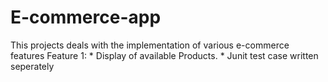 # E-commerce-app
This projects deals with the implementation of various e-commerce features
         Feature 1: 
                * Display of available Products.
                * Junit test case written seperately
                    
                    
